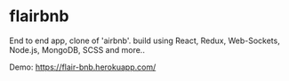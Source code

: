 # flairbnb
End to end app, clone of 'airbnb'.
build using React, Redux, Web-Sockets,
Node.js, MongoDB, SCSS and more..

Demo: https://flair-bnb.herokuapp.com/

